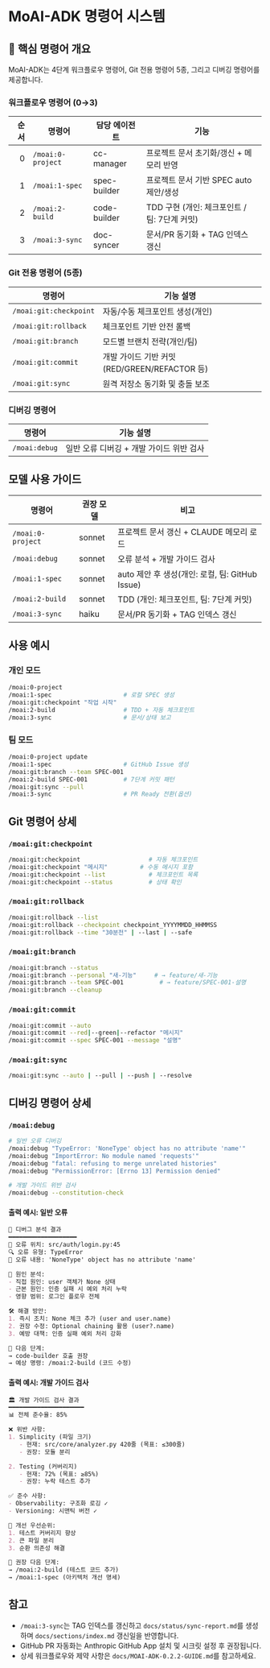 # MoAI-ADK 명령어 시스템

## 🎯 핵심 명령어 개요

MoAI-ADK는 4단계 워크플로우 명령어, Git 전용 명령어 5종, 그리고 디버깅 명령어를 제공합니다.

### 워크플로우 명령어 (0→3)

| 순서 | 명령어            | 담당 에이전트 | 기능 |
|-----:|-------------------|---------------|------|
| 0    | `/moai:0-project` | cc-manager    | 프로젝트 문서 초기화/갱신 + 메모리 반영 |
| 1    | `/moai:1-spec`    | spec-builder  | 프로젝트 문서 기반 SPEC auto 제안/생성 |
| 2    | `/moai:2-build`   | code-builder  | TDD 구현 (개인: 체크포인트 / 팀: 7단계 커밋) |
| 3    | `/moai:3-sync`    | doc-syncer    | 문서/PR 동기화 + TAG 인덱스 갱신 |

### Git 전용 명령어 (5종)

| 명령어                 | 기능 설명 |
|------------------------|----------|
| `/moai:git:checkpoint` | 자동/수동 체크포인트 생성(개인) |
| `/moai:git:rollback`   | 체크포인트 기반 안전 롤백 |
| `/moai:git:branch`     | 모드별 브랜치 전략(개인/팀) |
| `/moai:git:commit`     | 개발 가이드 기반 커밋(RED/GREEN/REFACTOR 등) |
| `/moai:git:sync`       | 원격 저장소 동기화 및 충돌 보조 |

### 디버깅 명령어

| 명령어         | 기능 설명 |
|----------------|----------|
| `/moai:debug`  | 일반 오류 디버깅 + 개발 가이드 위반 검사 |

## 모델 사용 가이드

| 명령어            | 권장 모델 | 비고 |
|-------------------|----------|------|
| `/moai:0-project` | sonnet   | 프로젝트 문서 갱신 + CLAUDE 메모리 로드 |
| `/moai:debug`     | sonnet   | 오류 분석 + 개발 가이드 검사 |
| `/moai:1-spec`    | sonnet   | auto 제안 후 생성(개인: 로컬, 팀: GitHub Issue) |
| `/moai:2-build`   | sonnet   | TDD (개인: 체크포인트, 팀: 7단계 커밋) |
| `/moai:3-sync`    | haiku    | 문서/PR 동기화 + TAG 인덱스 갱신 |

## 사용 예시

### 개인 모드

```bash
/moai:0-project
/moai:1-spec                    # 로컬 SPEC 생성
/moai:git:checkpoint "작업 시작"
/moai:2-build                   # TDD + 자동 체크포인트
/moai:3-sync                    # 문서/상태 보고
```

### 팀 모드

```bash
/moai:0-project update
/moai:1-spec                    # GitHub Issue 생성
/moai:git:branch --team SPEC-001
/moai:2-build SPEC-001          # 7단계 커밋 패턴
/moai:git:sync --pull
/moai:3-sync                    # PR Ready 전환(옵션)
```

## Git 명령어 상세

### `/moai:git:checkpoint`
```bash
/moai:git:checkpoint                   # 자동 체크포인트
/moai:git:checkpoint "메시지"         # 수동 메시지 포함
/moai:git:checkpoint --list            # 체크포인트 목록
/moai:git:checkpoint --status          # 상태 확인
```

### `/moai:git:rollback`
```bash
/moai:git:rollback --list
/moai:git:rollback --checkpoint checkpoint_YYYYMMDD_HHMMSS
/moai:git:rollback --time "30분전" | --last | --safe
```

### `/moai:git:branch`
```bash
/moai:git:branch --status
/moai:git:branch --personal "새-기능"     # → feature/새-기능
/moai:git:branch --team SPEC-001          # → feature/SPEC-001-설명
/moai:git:branch --cleanup
```

### `/moai:git:commit`
```bash
/moai:git:commit --auto
/moai:git:commit --red|--green|--refactor "메시지"
/moai:git:commit --spec SPEC-001 --message "설명"
```

### `/moai:git:sync`
```bash
/moai:git:sync --auto | --pull | --push | --resolve
```

## 디버깅 명령어 상세

### `/moai:debug`
```bash
# 일반 오류 디버깅
/moai:debug "TypeError: 'NoneType' object has no attribute 'name'"
/moai:debug "ImportError: No module named 'requests'"
/moai:debug "fatal: refusing to merge unrelated histories"
/moai:debug "PermissionError: [Errno 13] Permission denied"

# 개발 가이드 위반 검사
/moai:debug --constitution-check
```

#### 출력 예시: 일반 오류
```markdown
🐛 디버그 분석 결과
━━━━━━━━━━━━━━━━━━━
📍 오류 위치: src/auth/login.py:45
🔍 오류 유형: TypeError
📝 오류 내용: 'NoneType' object has no attribute 'name'

🔬 원인 분석:
- 직접 원인: user 객체가 None 상태
- 근본 원인: 인증 실패 시 예외 처리 누락
- 영향 범위: 로그인 플로우 전체

🛠️ 해결 방안:
1. 즉시 조치: None 체크 추가 (user and user.name)
2. 권장 수정: Optional chaining 활용 (user?.name)
3. 예방 대책: 인증 실패 예외 처리 강화

🎯 다음 단계:
→ code-builder 호출 권장
→ 예상 명령: /moai:2-build (코드 수정)
```

#### 출력 예시: 개발 가이드 검사
```markdown
🏛️ 개발 가이드 검사 결과
━━━━━━━━━━━━━━━━━━━━━
📊 전체 준수율: 85%

❌ 위반 사항:
1. Simplicity (파일 크기)
   - 현재: src/core/analyzer.py 420줄 (목표: ≤300줄)
   - 권장: 모듈 분리

2. Testing (커버리지)
   - 현재: 72% (목표: ≥85%)
   - 권장: 누락 테스트 추가

✅ 준수 사항:
- Observability: 구조화 로깅 ✓
- Versioning: 시맨틱 버전 ✓

🎯 개선 우선순위:
1. 테스트 커버리지 향상
2. 큰 파일 분리
3. 순환 의존성 해결

🔄 권장 다음 단계:
→ /moai:2-build (테스트 코드 추가)
→ /moai:1-spec (아키텍처 개선 명세)
```

## 참고

- `/moai:3-sync`는 TAG 인덱스를 갱신하고 `docs/status/sync-report.md`를 생성하며 `docs/sections/index.md` 갱신일을 반영합니다.
- GitHub PR 자동화는 Anthropic GitHub App 설치 및 시크릿 설정 후 권장됩니다.
- 상세 워크플로우와 제약 사항은 `docs/MOAI-ADK-0.2.2-GUIDE.md`를 참고하세요.
